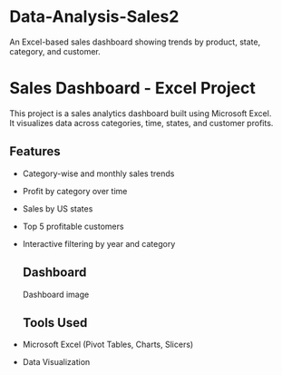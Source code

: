 # Data-Analysis-Sales2
An Excel-based sales dashboard showing trends by product, state, category, and customer.

# Sales Dashboard - Excel Project

This project is a sales analytics dashboard built using Microsoft Excel.  
It visualizes data across categories, time, states, and customer profits.

## Features
- Category-wise and monthly sales trends
- Profit by category over time
- Sales by US states
- Top 5 profitable customers
- Interactive filtering by year and category

  ## Dashboard
  <a hrf="![Screenshot 2025-05-13 144743](https://github.com/user-attachments/assets/410deaef-932f-4b32-a923-537a89aaa46b)"> Dashboard  image</a>

 
  ## Tools Used
- Microsoft Excel (Pivot Tables, Charts, Slicers)
- Data Visualization


